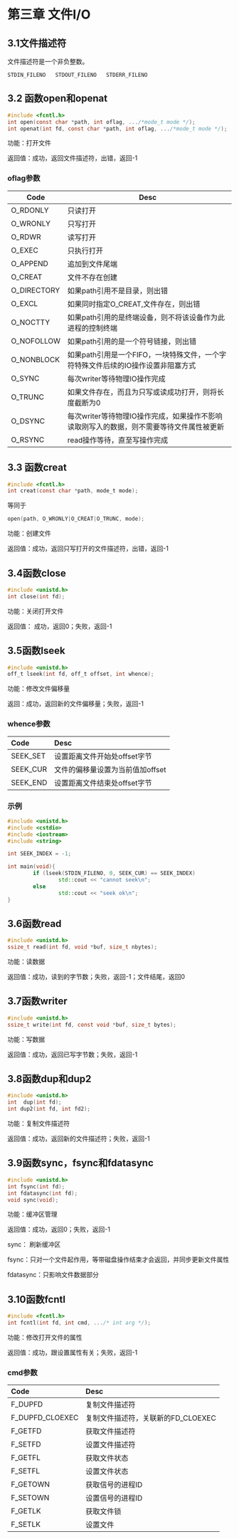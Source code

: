 # 第三章 文件I/O

## 3.1文件描述符

文件描述符是一个非负整数。

`STDIN_FILENO	STDOUT_FILENO	STDERR_FILENO`

## 3.2 函数open和openat

```c
#include <fcntl.h>
int open(const char *path, int oflag, .../*mode_t mode */);
int openat(int fd, const char *path, int oflag, .../*mode_t mode */);

```

功能：打开文件

返回值：成功，返回文件描述符，出错，返回-1

### oflag参数

| Code        | Desc                                                         |
| ----------- | ------------------------------------------------------------ |
| O_RDONLY    | 只读打开                                                     |
| O_WRONLY    | 只写打开                                                     |
| O_RDWR      | 读写打开                                                     |
| O_EXEC      | 只执行打开                                                   |
| O_APPEND    | 追加到文件尾端                                               |
| O_CREAT     | 文件不存在创建                                               |
| O_DIRECTORY | 如果path引用不是目录，则出错                                 |
| O_EXCL      | 如果同时指定O_CREAT,文件存在，则出错                         |
| O_NOCTTY    | 如果path引用的是终端设备，则不将该设备作为此进程的控制终端   |
| O_NOFOLLOW  | 如果path引用的是一个符号链接，则出错                         |
| O_NONBLOCK  | 如果path引用是一个FIFO，一块特殊文件，一个字符特殊文件后续的IO操作设置非阻塞方式 |
| O_SYNC      | 每次writer等待物理IO操作完成                                 |
| O_TRUNC     | 如果文件存在，而且为只写或读成功打开，则将长度截断为0        |
| O_DSYNC     | 每次writer等待物理IO操作完成，如果操作不影响读取刚写入的数据，则不需要等待文件属性被更新 |
| O_RSYNC     | read操作等待，直至写操作完成                                 |

## 3.3 函数creat

```c
#include <fcntl.h>
int creat(const char *path, mode_t mode);
```

等同于

```c
open(path, O_WRONLY|O_CREAT|O_TRUNC, mode);
```

功能：创建文件

返回值：成功，返回只写打开的文件描述符，出错，返回-1

## 3.4函数close

```c
#include <unistd.h>
int close(int fd);
```

功能：关闭打开文件

返回值： 成功，返回0；失败，返回-1

## 3.5函数lseek

```c
#include <unistd.h>
off_t lseek(int fd, off_t offset, int whence);
```

功能：修改文件偏移量

返回：成功，返回新的文件偏移量；失败，返回-1

### whence参数

| Code | Desc |
| :---- | :---- |
| SEEK_SET | 设置距离文件开始处offset字节 |
| SEEK_CUR | 文件的偏移量设置为当前值加offset |
| SEEK_END | 设置距离文件结束处offset字节 |

### 示例

```c++
#include <unistd.h>
#include <cstdio>
#include <iostream>
#include <string>

int SEEK_INDEX = -1;

int main(void){
        if (lseek(STDIN_FILENO, 0, SEEK_CUR) == SEEK_INDEX)
                std::cout << "cannot seek\n";
        else
                std::cout << "seek ok\n";
}

```

## 3.6函数read

```c
#include <unistd.h>
ssize_t read(int fd, void *buf, size_t nbytes);
```

功能：读数据

返回值：成功，读到的字节数；失败，返回-1；文件结尾，返回0

## 3.7函数writer

```c
#include <unistd.h>
ssize_t write(int fd, const void *buf, size_t bytes);
```

功能：写数据

返回值：成功，返回已写字节数；失败，返回-1

## 3.8函数dup和dup2

```c
#include <unistd.h>
int  dup(int fd);
int dup2(int fd, int fd2);
```

功能：复制文件描述符

返回值：成功，返回新的文件描述符；失败，返回-1

## 3.9函数sync，fsync和fdatasync

```c
#include <unistd.h>
int fsync(int fd);
int fdatasync(int fd);
void sync(void);
```

功能：缓冲区管理

返回值：成功，返回0；失败，返回-1

sync： 刷新缓冲区

fsync：只对一个文件起作用，等带磁盘操作结束才会返回，并同步更新文件属性

fdatasync：只影响文件数据部分

## 3.10函数fcntl

```c
#include <fcntl.h>
int fcntl(int fd, int cmd, .../* int arg */);
```

功能：修改打开文件的属性

返回值：成功，跟设置属性有关；失败，返回-1

### cmd参数

| Code   | Desc   |
| :--- | :---- |
| F_DUPFD | 复制文件描述符 |
| F_DUPFD_CLOEXEC | 复制文件描述符，关联新的FD_CLOEXEC |
| F_GETFD | 获取文件描述符 |
| F_SETFD | 设置文件描述符 |
| F_GETFL | 获取文件状态 |
| F_SETFL | 设置文件状态 |
| F_GETOWN | 获取信号的进程ID |
| F_SETOWN | 设置信号的进程ID |
| F_GETLK | 获取文件锁 |
| F_SETLK | 设置文件 |
